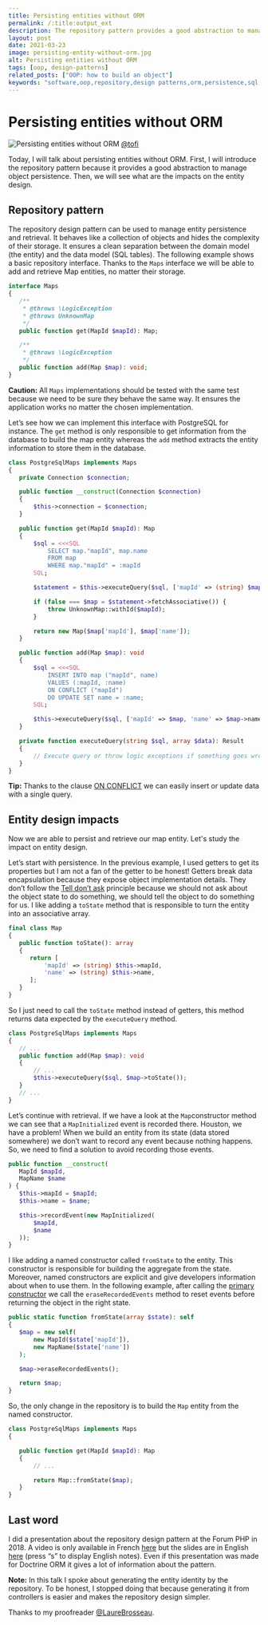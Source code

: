 ```yaml
---
title: Persisting entities without ORM
permalink: /:title:output_ext
description: The repository pattern provides a good abstraction to manage object persistence. Even if a lot of projects use an ORM, persisting entities do not necessarily require it.
layout: post
date: 2021-03-23
image: persisting-entity-without-orm.jpg
alt: Persisting entities without ORM
tags: [oop, design-patterns]
related_posts: ["OOP: how to build an object"]
keywords: "software,oop,repository,design patterns,orm,persistence,sql,database"
---
```


# Persisting entities without ORM

![Persisting entities without ORM](assets/img/posts/persisting-entity-without-orm.jpg)
[@tofi](https://unsplash.com/@tofi)

Today, I will talk about persisting entities without ORM. First, I will introduce the repository pattern because it provides a good abstraction to manage object persistence. Then, we will see what are the impacts on the entity design.

## Repository pattern

The repository design pattern can be used to manage entity persistence and retrieval. It behaves like a collection of objects and hides the complexity of their storage. It ensures a clean separation between the domain model (the entity) and the data model (SQL tables). The following example shows a basic repository interface. Thanks to the `Maps` interface we will be able to add and retrieve Map entities, no matter their storage.

```php
interface Maps
{
   /**
    * @throws \LogicException
    * @throws UnknownMap
    */
   public function get(MapId $mapId): Map;

   /**
    * @throws \LogicException
    */
   public function add(Map $map): void;
}
```

**Caution:** All `Maps` implementations should be tested with the same test because we need to be sure they behave the same way. It ensures the application works no matter the chosen implementation.

Let’s see how we can implement this interface with PostgreSQL for instance. The `get` method is only responsible to get information from the database to build the map entity whereas the `add` method extracts the entity information to store them in the database.

```php
class PostgreSqlMaps implements Maps
{
   private Connection $connection;

   public function __construct(Connection $connection)
   {
       $this->connection = $connection;
   }

   public function get(MapId $mapId): Map
   {
       $sql = <<<SQL
           SELECT map."mapId", map.name
           FROM map
           WHERE map."mapId" = :mapId
       SQL;

       $statement = $this->executeQuery($sql, ['mapId' => (string) $mapId]);

       if (false === $map = $statement->fetchAssociative()) {
           throw UnknownMap::withId($mapId);
       }

       return new Map($map['mapId'], $map['name']);
   }

   public function add(Map $map): void
   {
       $sql = <<<SQL
           INSERT INTO map ("mapId", name)
           VALUES (:mapId, :name)
           ON CONFLICT ("mapId")
           DO UPDATE SET name = :name;
       SQL;

       $this->executeQuery($sql, ['mapId' => $map, 'name' => $map->name()]);
   }

   private function executeQuery(string $sql, array $data): Result
   {
       // Execute query or throw logic exceptions if something goes wrong.
   }
}
```

**Tip:** Thanks to the clause [ON CONFLICT](https://www.postgresql.org/docs/9.5/sql-insert.html) we can easily insert or update data with a single query.

## Entity design impacts

Now we are able to persist and retrieve our map entity. Let's study the impact on entity design.

Let’s start with persistence. In the previous example, I used getters to get its properties but I am not a fan of the getter to be honest! Getters break data encapsulation because they expose object implementation details. They don’t follow the [Tell don’t ask](https://www.martinfowler.com/bliki/TellDontAsk.html) principle because we should not ask about the object state to do something, we should tell the object to do something for us. I like adding a `toState` method that is responsible to turn the entity into an associative array.

```php
final class Map
{
   public function toState(): array
   {
      return [
          'mapId' => (string) $this->mapId,
          'name' => (string) $this->name,
      ];
   }
}
```

So I just need to call the `toState` method instead of getters, this method returns data expected by the `executeQuery` method.

```php
class PostgreSqlMaps implements Maps
{
   // ...
   public function add(Map $map): void
   {
       // ...
       $this->executeQuery($sql, $map->toState());
   }
   // ...
}
```

Let’s continue with retrieval. If we have a look at the `Map`constructor method we can see that a `MapInitialized` event is recorded there. Houston, we have a problem! When we build an entity from its state (data stored somewhere) we don’t want to record any event because nothing happens. So, we need to find a solution to avoid recording those events.

```php
public function __construct(
   MapId $mapId,
   MapName $name
) {
   $this->mapId = $mapId;
   $this->name = $name;

   $this->recordEvent(new MapInitialized(
       $mapId,
       $name
   ));
}
```

I like adding a named constructor called `fromState` to the entity. This constructor is responsible for building the aggregate from the state. Moreover, named constructors are explicit and give developers information about when to use them. In the following example, after calling the [primary constructor](https://arnolanglade.github.io/build-object-using-php.html) we call the `eraseRecordedEvents` method to reset events before returning the object in the right state.


```php
public static function fromState(array $state): self
{
   $map = new self(
       new MapId($state['mapId']),
       new MapName($state['name'])
   );

   $map->eraseRecordedEvents();

   return $map;
}
```

So, the only change in the repository is to build the `Map` entity from the named constructor.

```php
class PostgreSqlMaps implements Maps
{

   public function get(MapId $mapId): Map
   {
       // ...

       return Map::fromState($map);
   }
}
```

## Last word

I did a presentation about the repository design pattern at the Forum PHP in 2018. A video is only available in French [here](https://www.youtube.com/watch?v=cYFKkhtIr8w&ab_channel=AFUPPHP) but the slides are in English [here](https://arnolanglade.gitlab.io/bad-or-good-repository/) (press “s” to display English notes). Even if this presentation was made for Doctrine ORM it gives a lot of information about the pattern.

**Note:** In this talk I spoke about generating the entity identity by the repository. To be honest, I stopped doing that because generating it from controllers is easier and makes the repository design simpler.

Thanks to my proofreader [@LaureBrosseau](https://twitter.com/LaureBrosseau).
